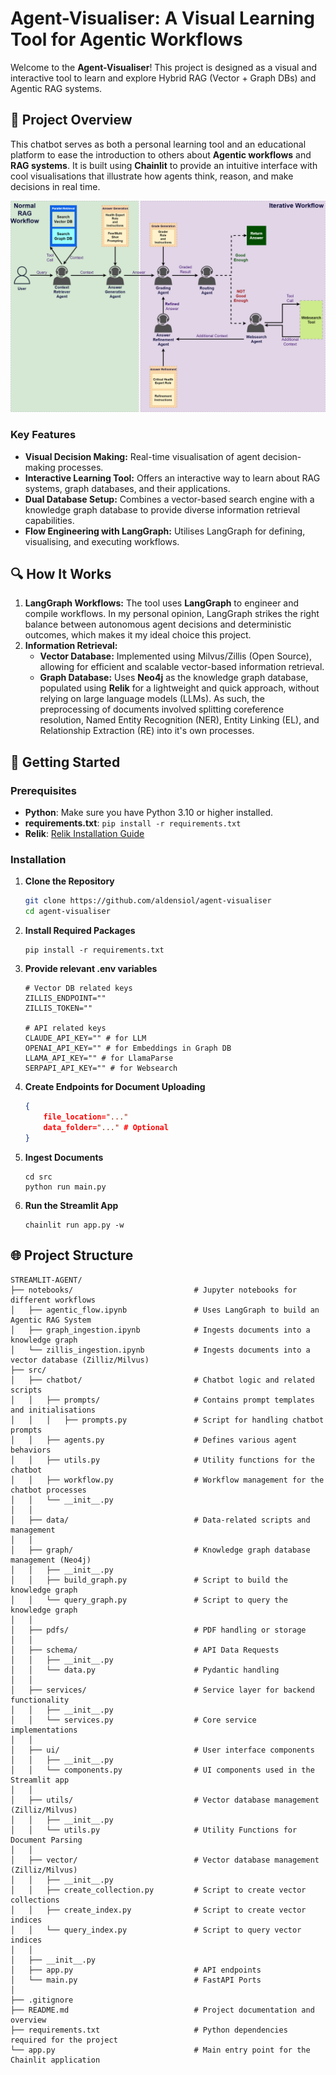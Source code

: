 # Agent-Visualiser: A Visual Learning Tool for Agentic Workflows

Welcome to the **Agent-Visualiser**! This project is designed as a visual and interactive tool to learn and explore Hybrid RAG (Vector + Graph DBs) and Agentic RAG systems.

## 🌟 Project Overview

This chatbot serves as both a personal learning tool and an educational platform to ease the introduction to others about **Agentic workflows** and **RAG systems**. It is built using **Chainlit** to provide an intuitive interface with cool visualisations that illustrate how agents think, reason, and make decisions in real time.

![Alt text](/images/Iterative_Workflow.drawio.png "Iterative Workflow")

### Key Features

- **Visual Decision Making:** Real-time visualisation of agent decision-making processes.
- **Interactive Learning Tool:** Offers an interactive way to learn about RAG systems, graph databases, and their applications.
- **Dual Database Setup:** Combines a vector-based search engine with a knowledge graph database to provide diverse information retrieval capabilities.
- **Flow Engineering with LangGraph:** Utilises LangGraph for defining, visualising, and executing workflows. 

## 🔍 How It Works

1. **LangGraph Workflows:** The tool uses **LangGraph** to engineer and compile workflows. In my personal opinion, LangGraph strikes the right balance between autonomous agent decisions and deterministic outcomes, which makes it my ideal choice this project.
2. **Information Retrieval:** 
   - **Vector Database:** Implemented using Milvus/Zillis (Open Source), allowing for efficient and scalable vector-based information retrieval.
   - **Graph Database:** Uses **Neo4j** as the knowledge graph database, populated using **Relik** for a lightweight and quick approach, without relying on large language models (LLMs). As such, the preprocessing of documents involved splitting coreference resolution, Named Entity Recognition (NER), Entity Linking (EL), and Relationship Extraction (RE) into it's own processes.

## 🚀 Getting Started

### Prerequisites

- **Python**: Make sure you have Python 3.10 or higher installed.
- **requirements.txt**: `pip install -r requirements.txt`
- **Relik**: [Relik Installation Guide](https://medium.com/neo4j/entity-linking-and-relationship-extraction-with-relik-in-llamaindex-ca18892c169f)

### Installation

1. **Clone the Repository**
    ```bash
    git clone https://github.com/aldensiol/agent-visualiser
    cd agent-visualiser

2. **Install Required Packages**
    ```
    pip install -r requirements.txt

3. **Provide relevant .env variables**
    ```
    # Vector DB related keys
    ZILLIS_ENDPOINT=""
    ZILLIS_TOKEN=""

    # API related keys
    CLAUDE_API_KEY="" # for LLM
    OPENAI_API_KEY="" # for Embeddings in Graph DB
    LLAMA_API_KEY="" # for LlamaParse
    SERPAPI_API_KEY="" # for Websearch 

4. **Create Endpoints for Document Uploading**
    ```json
    {
        file_location="..." 
        data_folder="..." # Optional
    }

5. **Ingest Documents**
    ```
    cd src
    python run main.py

3. **Run the Streamlit App**
    ```
    chainlit run app.py -w

## 🌐 Project Structure
    STREAMLIT-AGENT/
    ├── notebooks/                           # Jupyter notebooks for different workflows
    │   ├── agentic_flow.ipynb               # Uses LangGraph to build an Agentic RAG System
    │   ├── graph_ingestion.ipynb            # Ingests documents into a knowledge graph
    │   └── zillis_ingestion.ipynb           # Ingests documents into a vector database (Zilliz/Milvus)
    ├── src/                                 
    │   ├── chatbot/                         # Chatbot logic and related scripts
    │   │   ├── prompts/                     # Contains prompt templates and initialisations
    │   │   │   ├── prompts.py               # Script for handling chatbot prompts
    │   │   ├── agents.py                    # Defines various agent behaviors
    │   │   ├── utils.py                     # Utility functions for the chatbot
    │   │   ├── workflow.py                  # Workflow management for the chatbot processes
    │   │   └── __init__.py                 
    │   │
    │   ├── data/                            # Data-related scripts and management
    │   │
    │   ├── graph/                           # Knowledge graph database management (Neo4j)
    │   │   ├── __init__.py                  
    │   │   ├── build_graph.py               # Script to build the knowledge graph
    │   │   └── query_graph.py               # Script to query the knowledge graph
    │   │
    │   ├── pdfs/                            # PDF handling or storage
    │   │
    │   ├── schema/                          # API Data Requests
    │   │   ├── __init__.py                 
    │   │   └── data.py                      # Pydantic handling
    │   │
    │   ├── services/                        # Service layer for backend functionality
    │   │   ├── __init__.py                 
    │   │   └── services.py                  # Core service implementations
    │   │
    │   ├── ui/                              # User interface components
    │   │   ├── __init__.py                  
    │   │   └── components.py                # UI components used in the Streamlit app
    │   │
    │   ├── utils/                           # Vector database management (Zilliz/Milvus)
    │   │   ├── __init__.py                  
    │   │   └── utils.py                     # Utility Functions for Document Parsing
    │   │
    │   ├── vector/                          # Vector database management (Zilliz/Milvus)
    │   │   ├── __init__.py                  
    │   │   ├── create_collection.py         # Script to create vector collections
    │   │   ├── create_index.py              # Script to create vector indices
    │   │   └── query_index.py               # Script to query vector indices
    │   │
    │   ├── __init__.py
    │   ├── app.py                           # API endpoints
    │   └── main.py                          # FastAPI Ports
    │
    ├── .gitignore                           
    ├── README.md                            # Project documentation and overview
    ├── requirements.txt                     # Python dependencies required for the project
    └── app.py                               # Main entry point for the Chainlit application

